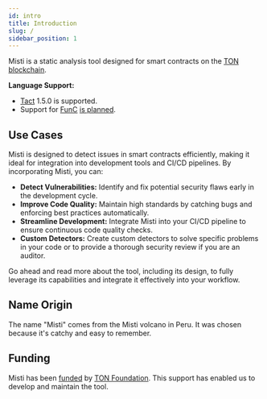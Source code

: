 ```yaml
---
id: intro
title: Introduction
slug: /
sidebar_position: 1
---
```


Misti is a static analysis tool designed for smart contracts on the [TON blockchain](https://ton.org/).

**Language Support:**
- [Tact](https://tact-lang.org/) 1.5.0 is supported.
- Support for [FunC](https://docs.ton.org/develop/func/overview) [is planned](https://github.com/nowarp/misti/issues/56).

## Use Cases

Misti is designed to detect issues in smart contracts efficiently, making it ideal for integration into development tools and CI/CD pipelines. By incorporating Misti, you can:

* **Detect Vulnerabilities:** Identify and fix potential security flaws early in the development cycle.
* **Improve Code Quality:** Maintain high standards by catching bugs and enforcing best practices automatically.
* **Streamline Development:** Integrate Misti into your CI/CD pipeline to ensure continuous code quality checks.
* **Custom Detectors:** Create custom detectors to solve specific problems in your code or to provide a thorough security review if you are an auditor.

Go ahead and read more about the tool, including its design, to fully leverage its capabilities and integrate it effectively into your workflow.

## Name Origin
The name "Misti" comes from the Misti volcano in Peru. It was chosen because it's catchy and easy to remember.

## Funding
Misti has been [funded](https://github.com/ton-society/grants-and-bounties/issues/436) by [TON Foundation](https://ton.foundation). This support has enabled us to develop and maintain the tool.
